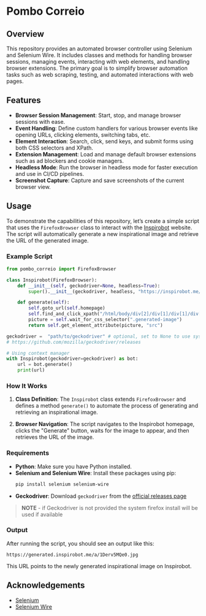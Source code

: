 # Pombo Correio

## Overview

This repository provides an automated browser controller using Selenium and Selenium Wire. It includes classes and methods for handling browser sessions, managing events, interacting with web elements, and handling browser extensions. The primary goal is to simplify browser automation tasks such as web scraping, testing, and automated interactions with web pages.

## Features

- **Browser Session Management**: Start, stop, and manage browser sessions with ease.
- **Event Handling**: Define custom handlers for various browser events like opening URLs, clicking elements, switching tabs, etc.
- **Element Interaction**: Search, click, send keys, and submit forms using both CSS selectors and XPath.
- **Extension Management**: Load and manage default browser extensions such as ad blockers and cookie managers.
- **Headless Mode**: Run the browser in headless mode for faster execution and use in CI/CD pipelines.
- **Screenshot Capture**: Capture and save screenshots of the current browser view.

## Usage

To demonstrate the capabilities of this repository, let’s create a simple script that uses the `FirefoxBrowser` class to interact with the [Inspirobot](https://inspirobot.me/) website. The script will automatically generate a new inspirational image and retrieve the URL of the generated image.

### Example Script

```python
from pombo_correio import FirefoxBrowser

class Inspirobot(FirefoxBrowser):
    def __init__(self, geckodriver=None, headless=True):
        super().__init__(geckodriver, headless, "https://inspirobot.me/")

    def generate(self):
        self.goto_url(self.homepage)
        self.find_and_click_xpath("/html/body/div[2]/div[1]/div[1]/div[2]/div")
        picture = self.wait_for_css_selector(".generated-image")
        return self.get_element_attribute(picture, "src")

geckodriver =  "path/to/geckodriver" # optional, set to None to use system firefox
# https://github.com/mozilla/geckodriver/releases

# Using context manager
with Inspirobot(geckodriver=geckodriver) as bot:
    url = bot.generate()
    print(url)
```

### How It Works

1. **Class Definition**: The `Inspirobot` class extends `FirefoxBrowser` and defines a method `generate()` to automate the process of generating and retrieving an inspirational image.

2. **Browser Navigation**: The script navigates to the Inspirobot homepage, clicks the "Generate" button, waits for the image to appear, and then retrieves the URL of the image.

### Requirements

- **Python**: Make sure you have Python installed.
- **Selenium and Selenium Wire**: Install these packages using pip:
  ```bash
  pip install selenium selenium-wire
  ```
- **Geckodriver**: Download `geckodriver` from the [official releases page](https://github.com/mozilla/geckodriver/releases) 

> **NOTE** - if Geckodriver is not provided the system firefox install will be used if available

### Output

After running the script, you should see an output like this:

```
https://generated.inspirobot.me/a/1Derv5MQe0.jpg
```

This URL points to the newly generated inspirational image on Inspirobot.

## Acknowledgements

- [Selenium](https://www.selenium.dev/)
- [Selenium Wire](https://github.com/wkeeling/selenium-wire)

